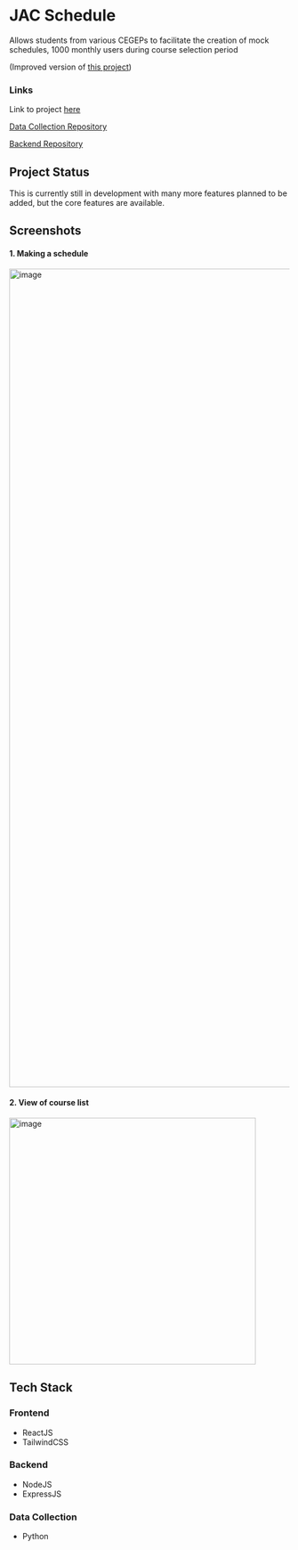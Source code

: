 # JAC Schedule

Allows students from various CEGEPs to facilitate the creation of mock schedules, 1000 monthly users during course selection period

(Improved version of <a href = "https://github.com/willi-li-am/schedule-maker">this project</a>)

### Links
Link to project [here](https://www.jacschedule.com)

[Data Collection Repository](https://github.com/willi-li-am/jac-schedule-data)

[Backend Repository](https://github.com/willi-li-am/jac-schedule-backend)

## Project Status

This is currently still in development with many more features planned to be added, but the core features are available.

## Screenshots

#### 1. Making a schedule

<img width="1470" alt="image" src="https://github.com/willi-li-am/jac-schedule/assets/52115161/a054e7a8-c237-4e53-b945-99582fce6be7">


#### 2. View of course list

<img width="443" alt="image" src="https://github.com/willi-li-am/jac-schedule/assets/52115161/9604a614-811c-4133-9de7-09390d32f33e">

## Tech Stack

### Frontend
- ReactJS
- TailwindCSS

### Backend
- NodeJS
- ExpressJS

### Data Collection
- Python

